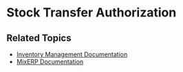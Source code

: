 # Stock Transfer Authorization


## Related Topics
* [Inventory Management Documentation](index.md)
* [MixERP Documentation](../index.md)

